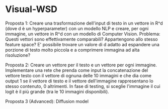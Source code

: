 # Visual-WSD

Proposta 1:
Creare una trasformazione dell'input di testo in un vettore in R^d (dove d è un hyperparameter) con un modello NLP e creare, per ogni immagine, un vettore in R^d con un modello 
di Computer Vision. 
Problema: Questi vettori sono effettivamente comparabili? Appartengono allo stesso feature space? E' possibile trovare un valore di d adatto ad espandere una porzione di testo
molto piccola e a comprimere immagina ad alta risoluzione?


Proposta 2:
Creare un vettore per il testo e un vettore per ogni immagine. 
Implementare una rete che prenda come input la concatenazione del vettore testo con il vettore di ognuna delle 10 immagini e che dia come output 1
se il vettore di testo e il vettore dell'immagine rappresentano lo stesso contenuto, 0 altrimenti.
In fase di testing, si sceglie l'immagine il cui logit è il più grande (tra le 10 immagini disponibili).


Proposta 3 (Advanced):
Diffusion model
